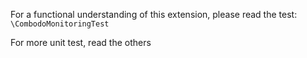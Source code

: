 
For a functional understanding of this extension, please read the test: `\CombodoMonitoringTest`

For more unit test, read the others